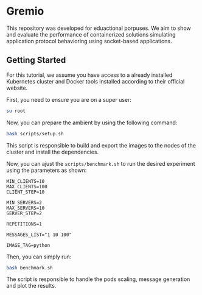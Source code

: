 # Gremio

This repository was developed for eduactional porpuses. We aim to show and evaluate the performance of containerized solutions simulating application protocol behavioring using socket-based applications.


## Getting Started

For this tutorial, we assume you have access to a already installed Kubernetes cluster and Docker tools installed according to their official website.

First, you need to ensure you are on a super user:

```bash
su root
```

Now, you can prepare the ambient by using the following command:

```bash
bash scripts/setup.sh
```

This script is responsible to build and export the images to the nodes of the cluster and install the dependencies.

Now, you can ajust the `scripts/benchmark.sh` to run the desired experiment using the parameters as shown:

```
MIN_CLIENTS=10
MAX_CLIENTS=100
CLIENT_STEP=10

MIN_SERVERS=2
MAX_SERVERS=10
SERVER_STEP=2

REPETITIONS=1

MESSAGES_LIST="1 10 100"

IMAGE_TAG=python
```

Then, you can simply run:

```bash
bash benchmark.sh
```

The script is responsible to handle the pods scaling, message generation and plot the results.
